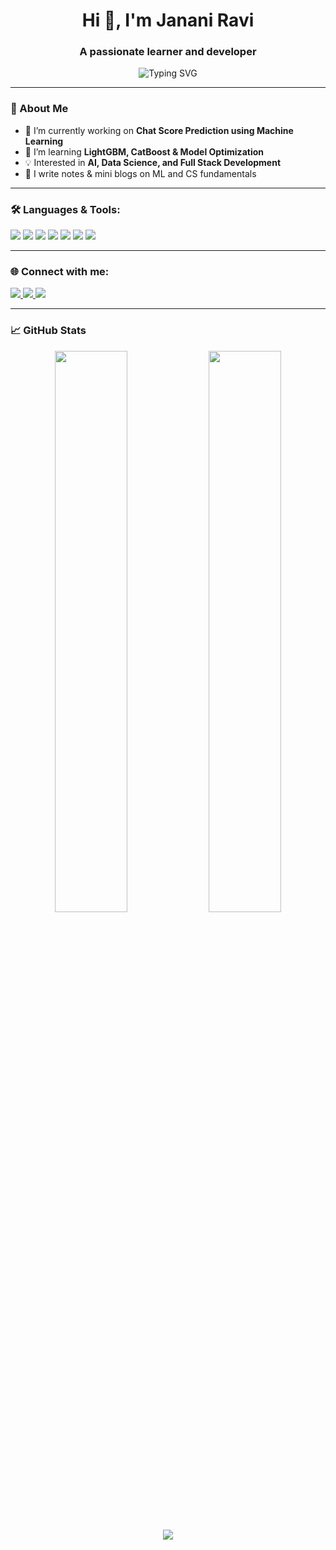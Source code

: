 <h1 align="center">Hi 👋, I'm Janani Ravi</h1>
<h3 align="center">A passionate learner and developer</h3>

<p align="center">
  <img src="https://readme-typing-svg.herokuapp.com?font=Fira+Code&duration=3000&pause=1000&center=true&vCenter=true&width=435&lines=Machine+Learning+Enthusiast;Loves+solving+real+world+problems;Always+learning+new+things!" alt="Typing SVG" />
</p>

---

### 🧠 About Me
- 🔭 I’m currently working on **Chat Score Prediction using Machine Learning**
- 🌱 I’m learning **LightGBM, CatBoost & Model Optimization**
- 💡 Interested in **AI, Data Science, and Full Stack Development**
- 📝 I write notes & mini blogs on ML and CS fundamentals

---

### 🛠️ Languages & Tools:
<p align="left">
  <img src="https://img.shields.io/badge/Python-3670A0?style=for-the-badge&logo=python&logoColor=white"/>
  <img src="https://img.shields.io/badge/Numpy-013243?style=for-the-badge&logo=numpy&logoColor=white"/>
  <img src="https://img.shields.io/badge/Pandas-150458?style=for-the-badge&logo=pandas&logoColor=white"/>
  <img src="https://img.shields.io/badge/Matplotlib-007ACC?style=for-the-badge&logo=matplotlib&logoColor=white"/>
  <img src="https://img.shields.io/badge/Scikit--Learn-F7931E?style=for-the-badge&logo=scikit-learn&logoColor=white"/>
  <img src="https://img.shields.io/badge/LightGBM-003366?style=for-the-badge&logo=lightgbm&logoColor=white"/>
  <img src="https://img.shields.io/badge/CatBoost-FF6600?style=for-the-badge&logo=catboost&logoColor=white"/>
</p>

---

### 🌐 Connect with me:

<p align="left">
  <a href="https://www.linkedin.com/in/yourlinkedin/" target="_blank">
    <img src="https://img.shields.io/badge/LinkedIn-0077B5?style=for-the-badge&logo=linkedin&logoColor=white"/>
  </a>
  <a href="mailto:your@email.com">
    <img src="https://img.shields.io/badge/Gmail-D14836?style=for-the-badge&logo=gmail&logoColor=white"/>
  </a>
  <a href="https://yourportfolio.com/" target="_blank">
    <img src="https://img.shields.io/badge/Portfolio-000000?style=for-the-badge&logo=firefox&logoColor=white"/>
  </a>
</p>

---

### 📈 GitHub Stats

<p align="center">
  <img width="48%" src="https://github-readme-stats.vercel.app/api?username=yourusername&show_icons=true&theme=radical" />
  <img width="48%" src="https://github-readme-streak-stats.herokuapp.com/?user=yourusername&theme=radical" />
</p>

<p align="center">
  <img src="https://github-readme-stats.vercel.app/api/top-langs/?username=yourusername&layout=compact&theme=radical" />
</p>


<!--
**Jan2309jr/Jan2309jr** is a ✨ _special_ ✨ repository because its `README.md` (this file) appears on your GitHub profile.

Here are some ideas to get you started:

- 🔭 I’m currently working on ...
- 🌱 I’m currently learning ...
- 👯 I’m looking to collaborate on ...
- 🤔 I’m looking for help with ...
- 💬 Ask me about ...
###📫 **How to reach me:**

- 😄 Pronouns: ...
- ⚡ Fun fact: ...
-->
